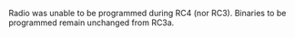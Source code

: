 Radio was unable to be programmed during RC4 (nor RC3). Binaries to be programmed remain unchanged from RC3a.
